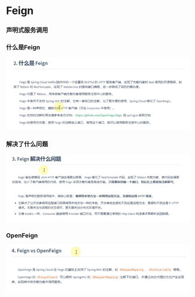 # Feign

### 声明式服务调用

### 什么是Feign

![](../.gitbook/assets/image%20%28413%29.png)

### 解决了什么问题

![](../.gitbook/assets/image%20%28394%29.png)

### OpenFeign

![](../.gitbook/assets/image%20%28422%29.png)


